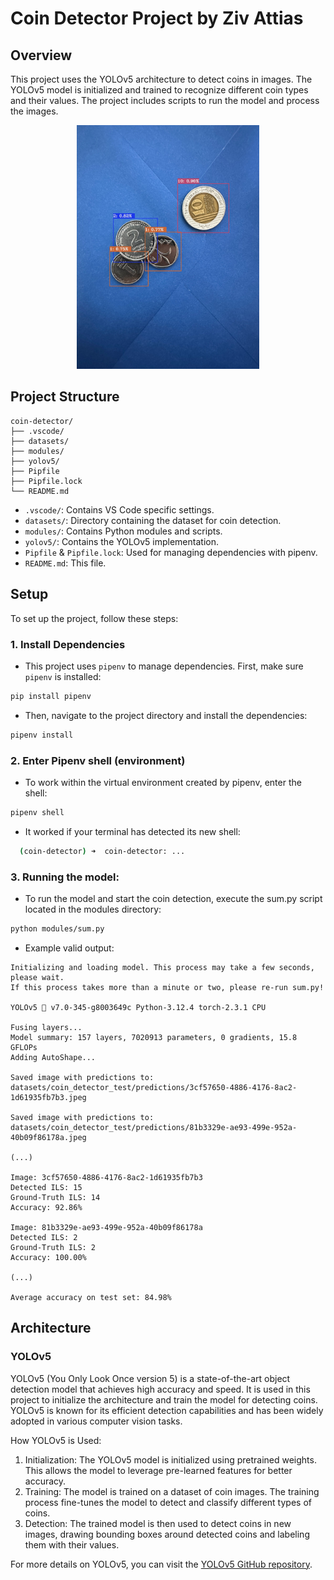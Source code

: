 # Coin Detector Project by Ziv Attias

## Overview

This project uses the YOLOv5 architecture to detect coins in images. The YOLOv5 model is initialized and trained to recognize different coin types and their values. The project includes scripts to run the model and process the images.

<div style="text-align: center;">
<img src="datasets/coin_detector_test/predictions/b5aa4aef-3078-4037-b014-44fe10b205ec.jpeg" alt="Coin Detection" height="390px">
</div>

## Project Structure

```
coin-detector/
├── .vscode/
├── datasets/
├── modules/
├── yolov5/
├── Pipfile
├── Pipfile.lock
└── README.md
```

- `.vscode/`: Contains VS Code specific settings.
- `datasets/`: Directory containing the dataset for coin detection.
- `modules/`: Contains Python modules and scripts.
- `yolov5/`: Contains the YOLOv5 implementation.
- `Pipfile` & `Pipfile.lock`: Used for managing dependencies with pipenv.
- `README.md`: This file.

## Setup

To set up the project, follow these steps:

### 1. Install Dependencies

* This project uses `pipenv` to manage dependencies. First, make sure `pipenv` is installed:

```sh
pip install pipenv
```

* Then, navigate to the project directory and install the dependencies:

```sh
pipenv install
```

### 2. Enter Pipenv shell (environment)

* To work within the virtual environment created by pipenv, enter the shell:
  
```sh
pipenv shell
```

* It worked if your terminal has detected its new shell:
```sh
  (coin-detector) ➜  coin-detector: ...
```

### 3. Running the model:

* To run the model and start the coin detection, execute the sum.py script located in the modules directory:
  
```sh
python modules/sum.py
```
* Example valid output:
```
Initializing and loading model. This process may take a few seconds, please wait.
If this process takes more than a minute or two, please re-run sum.py!

YOLOv5 🚀 v7.0-345-g8003649c Python-3.12.4 torch-2.3.1 CPU

Fusing layers... 
Model summary: 157 layers, 7020913 parameters, 0 gradients, 15.8 GFLOPs
Adding AutoShape... 

Saved image with predictions to: datasets/coin_detector_test/predictions/3cf57650-4886-4176-8ac2-1d61935fb7b3.jpeg

Saved image with predictions to: datasets/coin_detector_test/predictions/81b3329e-ae93-499e-952a-40b09f86178a.jpeg

(...)

Image: 3cf57650-4886-4176-8ac2-1d61935fb7b3
Detected ILS: 15
Ground-Truth ILS: 14
Accuracy: 92.86%

Image: 81b3329e-ae93-499e-952a-40b09f86178a
Detected ILS: 2
Ground-Truth ILS: 2
Accuracy: 100.00%

(...)

Average accuracy on test set: 84.98%
```


## Architecture

### YOLOv5

YOLOv5 (You Only Look Once version 5) is a state-of-the-art object detection model that achieves high accuracy and speed. It is used in this project to initialize the architecture and train the model for detecting coins. YOLOv5 is known for its efficient detection capabilities and has been widely adopted in various computer vision tasks.

How YOLOv5 is Used:
1.	Initialization: The YOLOv5 model is initialized using pretrained weights. This allows the model to leverage pre-learned features for better accuracy.
2.	Training: The model is trained on a dataset of coin images. The training process fine-tunes the model to detect and classify different types of coins.
3.	Detection: The trained model is then used to detect coins in new images, drawing bounding boxes around detected coins and labeling them with their values.

For more details on YOLOv5, you can visit the <a href="https://github.com/ultralytics/yolov5">YOLOv5 GitHub repository</a>.



  
